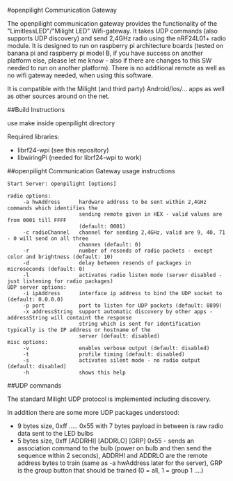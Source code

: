 #openpilight Communication Gateway

The openpilight communication gateway provides the functionality of the "LimitlessLED"/"Milight LED"
Wifi-gateway. It takes UDP commands (also supports UDP discovery) and send 2,4GHz radio using the
nRF24L01+ radio module. It is designed to run on raspberry pi architecture boards (tested on banana
pi and raspberry pi model B, if you have success on another platform else, please let me know -
also if there are changes to this SW needed to run on another platform). There is no additional
remote as well as no wifi gateway needed, when using this software.

It is compatible with the Milight (and third party) Android/Ios/... apps as well as other sources
around on the net.

##Build Instructions

use make inside openpilight directory

Required libraries:
* librf24-wpi (see this repository)
* libwiringPi (needed for librf24-wpi to work)

##openpilight Communication Gateway usage instructions
```
Start Server: openpilight [options]

radio options:
     -a hwAddress      hardware address to be sent within 2,4GHz commands which identifies the
                       sending remote given in HEX - valid values are from 0001 till FFFF
                       (default: 0001)
     -c radioChannel   channel for sending 2,4GHz, valid are 9, 40, 71 - 0 will send on all three
                       channes (default: 0)
     -r                number of resends of radio packets - except color and brightness (default: 10)
     -d                delay between resends of packages in microseconds (default: 0)
     -l                activates radio listen mode (server disabled - just listening for radio packages)
UDP server options:
     -i ipAddress      interface ip address to bind the UDP socket to (default: 0.0.0.0)
     -p port           port to listen for UDP packets (default: 8899)
     -x addressString  support automatic discovery by other apps - addressString will containt the response
                       string which is sent for identification typically is the IP address or hostname of the
                       server (default: disabled)
misc options:
     -v                enables verbose output (default: disabled)
     -t                profile timing (default: disabled)
     -s                activates silent mode - no radio output (default: disabled)
     -h                shows this help
```

##UDP commands

The standard Milight UDP protocol is implemented including discovery.

In addition there are some more UDP packages understood:
- 9 bytes size, 0xff ..... 0x55 with 7 bytes payload in between is raw radio data sent to the LED bulbs
- 5 bytes size, 0xff [ADDRHI] [ADDRLO] [GRP] 0x55 - sends an association command to the bulb (power on bulb and then send the sequence within 2 seconds), ADDRHI and ADDRLO are the remote address bytes to train (same as -a hwAddress later for the server), GRP is the group button that should be trained (0 = all, 1 = group 1 ....)


